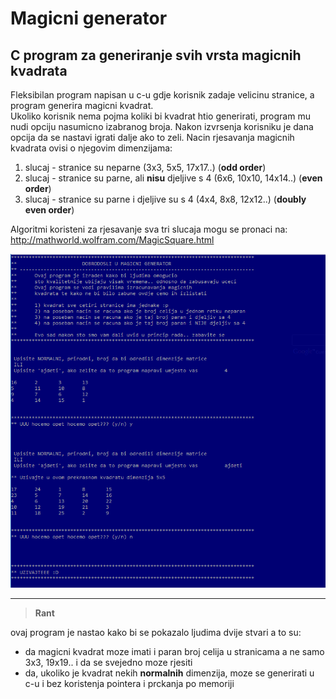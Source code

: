 Magicni generator
===================


C program za generiranje svih vrsta magicnih kvadrata
-------------------

Fleksibilan program napisan u c-u gdje korisnik zadaje velicinu stranice, a program generira magicni kvadrat.  
Ukoliko korisnik nema pojma koliki bi kvadrat htio generirati, program mu nudi opciju nasumicno izabranog broja. 
Nakon izvrsenja korisniku je dana opcija da se nastavi igrati dalje ako to zeli. 
Nacin rjesavanja magicnih kvadrata ovisi o njegovim dimenzijama:

 1. slucaj - stranice su neparne (3x3, 5x5, 17x17..) (**odd order**)
 2. slucaj - stranice su parne, ali **nisu** djeljive s 4 (6x6, 10x10, 14x14..) (**even order**)
 3. slucaj - stranice su parne i djeljive su s 4 (4x4, 8x8, 12x12..) (**doubly even order**)

Algoritmi koristeni za rjesavanje sva tri slucaja mogu se pronaci na: http://mathworld.wolfram.com/MagicSquare.html 

![term](term.PNG)

___


> **Rant**
>
ovaj program je nastao kako bi se pokazalo ljudima dvije stvari a to su:
 - da magicni kvadrat moze imati i paran broj celija u stranicama a ne samo 3x3, 19x19.. i da se svejedno moze rjesiti
 - da, ukoliko je kvadrat nekih **normalnih** dimenzija, moze se generirati u c-u i bez koristenja pointera i prckanja po memoriji




